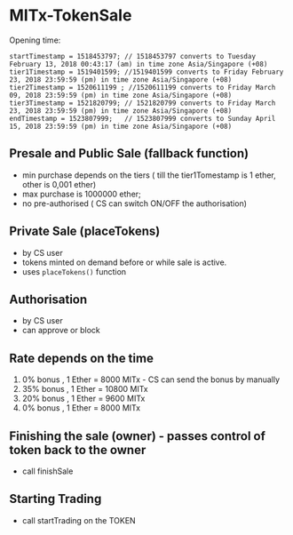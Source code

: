# MITx-TokenSale

Opening time:
 
    startTimestamp = 1518453797; // 1518453797 converts to Tuesday February 13, 2018 00:43:17 (am) in time zone Asia/Singapore (+08)
    tier1Timestamp = 1519401599; //1519401599 converts to Friday February 23, 2018 23:59:59 (pm) in time zone Asia/Singapore (+08)
    tier2Timestamp = 1520611199 ; //1520611199 converts to Friday March 09, 2018 23:59:59 (pm) in time zone Asia/Singapore (+08)
    tier3Timestamp = 1521820799; // 1521820799 converts to Friday March 23, 2018 23:59:59 (pm) in time zone Asia/Singapore (+08)       
    endTimestamp = 1523807999;   // 1523807999 converts to Sunday April 15, 2018 23:59:59 (pm) in time zone Asia/Singapore (+08)

## Presale and Public Sale (fallback function)

* min purchase depends on the tiers ( till the tier1Tomestamp is 1 ether, other is 0,001 ether)
* max purchase is  1000000 ether;
* no pre-authorised ( CS can switch ON/OFF the authorisation)

## Private Sale (placeTokens)

* by CS user
* tokens minted on demand before or while sale is active.
* uses `placeTokens()` function

## Authorisation

* by CS user 
* can approve or block

##  Rate depends on the time
 1. 0% bonus , 1 Ether = 8000 MITx - CS can send the bonus by manually 
 2. 35% bonus , 1 Ether = 10800 MITx
 3. 20% bonus , 1 Ether = 9600 MITx
 4. 0% bonus , 1 Ether = 8000 MITx



## Finishing the sale (owner) - passes control of token back to the owner

* call finishSale 

## Starting Trading

* call startTrading on the TOKEN



